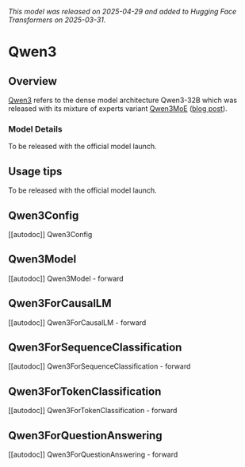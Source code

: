 <!--Copyright 2024 The Qwen Team and The HuggingFace Team. All rights reserved.

Licensed under the Apache License, Version 2.0 (the "License"); you may not use this file except in compliance with
the License. You may obtain a copy of the License at

http://www.apache.org/licenses/LICENSE-2.0

Unless required by applicable law or agreed to in writing, software distributed under the License is distributed on
an "AS IS" BASIS, WITHOUT WARRANTIES OR CONDITIONS OF ANY KIND, either express or implied. See the License for the
specific language governing permissions and limitations under the License.

⚠️ Note that this file is in Markdown but contain specific syntax for our doc-builder (similar to MDX) that may not be
rendered properly in your Markdown viewer.

-->
*This model was released on 2025-04-29 and added to Hugging Face Transformers on 2025-03-31.*

# Qwen3

## Overview

[Qwen3](https://huggingface.co/papers/2505.09388) refers to the dense model architecture Qwen3-32B which was released with its mixture of experts variant [Qwen3MoE](qwen3_moe) ([blog post](https://qwenlm.github.io/blog/qwen3/)).

### Model Details

To be released with the official model launch.

## Usage tips

To be released with the official model launch.

## Qwen3Config

[[autodoc]] Qwen3Config

## Qwen3Model

[[autodoc]] Qwen3Model
    - forward

## Qwen3ForCausalLM

[[autodoc]] Qwen3ForCausalLM
    - forward

## Qwen3ForSequenceClassification

[[autodoc]] Qwen3ForSequenceClassification
    - forward

## Qwen3ForTokenClassification

[[autodoc]] Qwen3ForTokenClassification
    - forward

## Qwen3ForQuestionAnswering

[[autodoc]] Qwen3ForQuestionAnswering
    - forward

